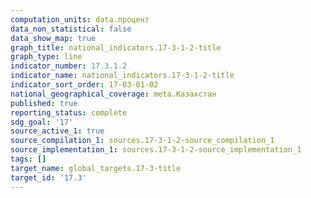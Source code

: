 ```yaml
---
computation_units: data.процент
data_non_statistical: false
data_show_map: true
graph_title: national_indicators.17-3-1-2-title
graph_type: line
indicator_number: 17.3.1.2
indicator_name: national_indicators.17-3-1-2-title
indicator_sort_order: 17-03-01-02
national_geographical_coverage: meta.Казахстан
published: true
reporting_status: complete
sdg_goal: '17'
source_active_1: true
source_compilation_1: sources.17-3-1-2-source_compilation_1
source_implementation_1: sources.17-3-1-2-source_implementation_1
tags: []
target_name: global_targets.17-3-title
target_id: '17.3'
---
```


